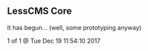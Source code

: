 LessCMS Core
------------

It has begun... (well, some prototyping anyway)

1 of 1 @ Tue Dec 19 11:54:10 2017

